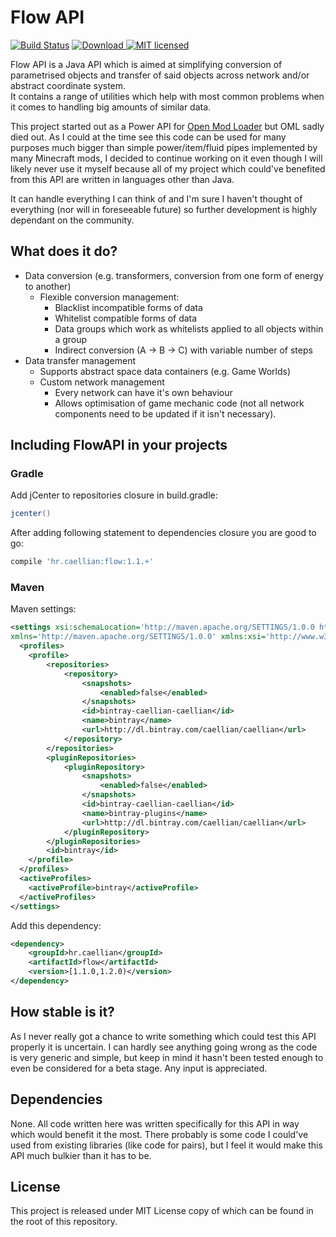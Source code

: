 # Flow API

[![Build Status](https://travis-ci.org/Caellian/FlowAPI.svg?branch=master)](https://travis-ci.org/Caellian/FlowAPI)
[ ![Download](https://api.bintray.com/packages/caellian/caellian/FlowAPI/images/download.svg) ](https://bintray.com/caellian/caellian/FlowAPI/_latestVersion)
[![MIT licensed](https://img.shields.io/badge/license-MIT-blue.svg)](LICENSE.md)

Flow API is a Java API which is aimed at simplifying conversion of parametrised objects and transfer of said objects
across network and/or abstract coordinate system. <br>
It contains a range of utilities which help with most common problems when it comes to handling big amounts of similar
data.

This project started out as a Power API for [Open Mod Loader](https://github.com/OpenModLoader/OpenModLoader) but OML
sadly died out. As I could at the time see this code can be used for many purposes much bigger than simple
power/item/fluid pipes implemented by many Minecraft mods, I decided to continue working on it even though I will
likely never use it myself because all of my project which could've benefited from this API are written in languages
other than Java.

It can handle everything I can think of and I'm sure I haven't thought of everything (nor will in foreseeable future)
so further development is highly dependant on the community.

## What does it do?

- Data conversion (e.g. transformers, conversion from one form of energy to another)
    - Flexible conversion management:
        - Blacklist incompatible forms of data
        - Whitelist compatible forms of data
        - Data groups which work as whitelists applied to all objects within a group
        - Indirect conversion (A -> B -> C) with variable number of steps
- Data transfer management
    - Supports abstract space data containers (e.g. Game Worlds)
    - Custom network management
        - Every network can have it's own behaviour
        - Allows optimisation of game mechanic code (not all network components need to be updated if it isn't necessary).

## Including FlowAPI in your projects
### Gradle
Add jCenter to repositories closure in build.gradle:
```Groovy
jcenter()
```
After adding following statement to dependencies closure you are good to go:
```Groovy
compile 'hr.caellian:flow:1.1.+'
```

### Maven
Maven settings:
```xml
<settings xsi:schemaLocation='http://maven.apache.org/SETTINGS/1.0.0 http://maven.apache.org/xsd/settings-1.0.0.xsd'
xmlns='http://maven.apache.org/SETTINGS/1.0.0' xmlns:xsi='http://www.w3.org/2001/XMLSchema-instance'>
  <profiles>
  	<profile>
  		<repositories>
  			<repository>
  				<snapshots>
  					<enabled>false</enabled>
  				</snapshots>
  				<id>bintray-caellian-caellian</id>
  				<name>bintray</name>
  				<url>http://dl.bintray.com/caellian/caellian</url>
  			</repository>
  		</repositories>
  		<pluginRepositories>
  			<pluginRepository>
  				<snapshots>
  					<enabled>false</enabled>
  				</snapshots>
  				<id>bintray-caellian-caellian</id>
  				<name>bintray-plugins</name>
  				<url>http://dl.bintray.com/caellian/caellian</url>
  			</pluginRepository>
  		</pluginRepositories>
  		<id>bintray</id>
  	</profile>
  </profiles>
  <activeProfiles>
  	<activeProfile>bintray</activeProfile>
  </activeProfiles>
</settings>
```
Add this dependency:
```xml
<dependency>
	<groupId>hr.caellian</groupId>
	<artifactId>flow</artifactId>
	<version>[1.1.0,1.2.0)</version>
</dependency>
```

## How stable is it?

As I never really got a chance to write something which could test this API properly it is uncertain. I can hardly see
anything going wrong as the code is very generic and simple, but keep in mind it hasn't been tested enough to even be
considered for a beta stage. Any input is appreciated.

## Dependencies

None. All code written here was written specifically for this API in way which would benefit it the most. There probably
is some code I could've used from existing libraries (like code for pairs), but I feel it would make this API much
bulkier than it has to be.

## License

This project is released under MIT License copy of which can be found in the root of this repository.
